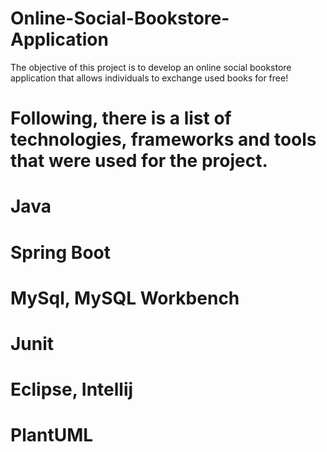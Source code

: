 # Online-Social-Bookstore-Application

The objective of this project is to develop an online social bookstore application that allows individuals to exchange used books for free!


# Following, there is a list of technologies, frameworks and tools that were used for the project.


# Java
# Spring Boot
# MySql, MySQL Workbench
# Junit
# Eclipse, Intellij
# PlantUML
